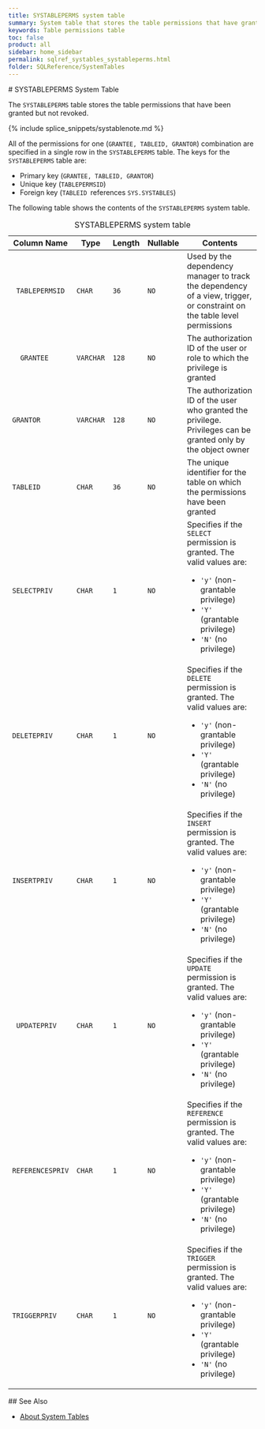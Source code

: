 ```yaml
---
title: SYSTABLEPERMS system table
summary: System table that stores the table permissions that have granted but not revoked.
keywords: Table permissions table
toc: false
product: all
sidebar: home_sidebar
permalink: sqlref_systables_systableperms.html
folder: SQLReference/SystemTables
---
```

<section>
<div class="TopicContent" data-swiftype-index="true" markdown="1">
# SYSTABLEPERMS System Table

The `SYSTABLEPERMS` table stores the table permissions that have been
granted but not revoked.

{% include splice_snippets/systablenote.md %}

All of the permissions for one (`GRANTEE, TABLEID, GRANTOR`) combination
are specified in a single row in the `SYSTABLEPERMS` table. The keys for
the `SYSTABLEPERMS` table are:

* Primary key (`GRANTEE, TABLEID, GRANTOR`)
* Unique key (`TABLEPERMSID`)
* Foreign key (`TABLEID `references `SYS.SYSTABLES`)

The following table shows the contents of the `SYSTABLEPERMS` system
table.

<table>
                <caption>SYSTABLEPERMS system table</caption>
                <col />
                <col />
                <col />
                <col />
                <col />
                <thead>
                    <tr>
                        <th>Column Name</th>
                        <th>Type</th>
                        <th>Length</th>
                        <th>Nullable</th>
                        <th>Contents</th>
                    </tr>
                </thead>
                <tbody>
                    <tr>
                        <td><code> TABLEPERMSID</code></td>
                        <td><code>CHAR</code></td>
                        <td><code>36</code></td>
                        <td><code>NO</code></td>
                        <td>Used by the dependency manager to track the dependency
					of a view, trigger, or constraint on the table level permissions</td>
                    </tr>
                    <tr>
                        <td><code>  GRANTEE</code></td>
                        <td><code>VARCHAR</code></td>
                        <td><code>128</code></td>
                        <td><code>NO</code></td>
                        <td>The authorization ID of the user or role to which the
					privilege is granted</td>
                    </tr>
                    <tr>
                        <td><code>GRANTOR</code></td>
                        <td><code>VARCHAR</code></td>
                        <td><code>128</code></td>
                        <td><code>NO</code></td>
                        <td>The authorization ID of the user who granted the privilege. Privileges can be granted only by the object owner</td>
                    </tr>
                    <tr>
                        <td><code>TABLEID</code></td>
                        <td><code>CHAR</code></td>
                        <td><code>36</code></td>
                        <td><code>NO</code></td>
                        <td>The unique identifier for the table on which the permissions have been granted</td>
                    </tr>
                    <tr>
                        <td><code>SELECTPRIV</code></td>
                        <td><code>CHAR</code></td>
                        <td><code>1</code></td>
                        <td><code>NO</code></td>
                        <td>Specifies if the <code>SELECT</code> permission is granted. The valid values are: <ul><li><code>'y'</code> (non-grantable privilege)</li><li><code>'Y'</code> (grantable privilege)<br /></li><li><code>'N'</code> (no privilege)</li></ul></td>
                    </tr>
                    <tr>
                        <td><code>DELETEPRIV</code></td>
                        <td><code>CHAR</code></td>
                        <td><code>1</code></td>
                        <td><code>NO</code></td>
                        <td>Specifies if the <code>DELETE</code> permission is granted. The valid values are: <ul><li><code>'y'</code> (non-grantable privilege)<br /></li><li><code>'Y'</code> (grantable privilege)<br /></li><li><code>'N'</code> (no privilege)</li></ul></td>
                    </tr>
                    <tr>
                        <td><code>INSERTPRIV</code></td>
                        <td><code>CHAR</code></td>
                        <td><code>1</code></td>
                        <td><code>NO</code></td>
                        <td>Specifies if the <code>INSERT</code> permission is granted. The valid values are: <ul><li><code>'y'</code> (non-grantable privilege)<br /></li><li><code>'Y'</code> (grantable privilege)<br /></li><li><code>'N'</code> (no privilege)</li></ul></td>
                    </tr>
                    <tr>
                        <td><code> UPDATEPRIV</code></td>
                        <td><code>CHAR</code></td>
                        <td><code>1</code></td>
                        <td><code>NO</code></td>
                        <td>Specifies if the <code>UPDATE</code> permission is granted. The valid values are: <ul><li><code>'y'</code> (non-grantable privilege)<br /></li><li><code>'Y'</code> (grantable privilege)<br /></li><li><code>'N'</code> (no privilege)</li></ul></td>
                    </tr>
                    <tr>
                        <td><code>REFERENCESPRIV</code></td>
                        <td><code>CHAR</code></td>
                        <td><code>1</code></td>
                        <td><code>NO</code></td>
                        <td>Specifies if the <code>REFERENCE</code> permission is granted. The valid values are: <ul><li><code>'y'</code> (non-grantable privilege)<br /></li><li><code>'Y'</code> (grantable privilege)<br /></li><li><code>'N'</code> (no privilege)</li></ul></td>
                    </tr>
                    <tr>
                        <td><code>TRIGGERPRIV</code></td>
                        <td><code>CHAR</code></td>
                        <td><code>1</code></td>
                        <td><code>NO</code></td>
                        <td>Specifies if the <code>TRIGGER</code> permission is granted. The valid values are: <ul><li><code>'y'</code> (non-grantable privilege)<br /></li><li><code>'Y'</code> (grantable privilege)<br /></li><li><code>'N'</code> (no privilege)</li></ul></td>
                    </tr>
                </tbody>
            </table>
## See Also

* [About System Tables](sqlref_systables_intro.html)

</div>
</section>
